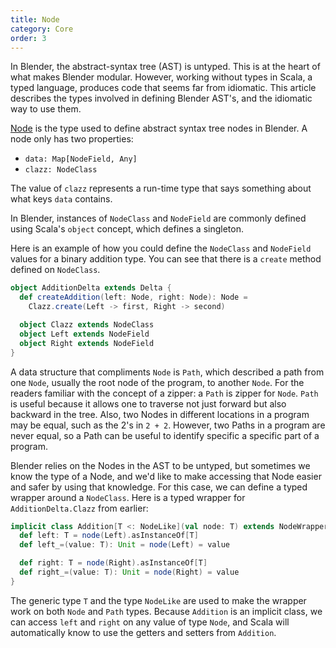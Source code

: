```yaml
---
title: Node
category: Core
order: 3
---
```


In Blender, the abstract-syntax tree (AST) is untyped. This is at the heart of what makes Blender modular. However, working without types in Scala, a typed language, produces code that seems far from idiomatic. This article describes the types involved in defining Blender AST's, and the idiomatic way to use them.

[Node](https://github.com/keyboardDrummer/Blender/blob/master/src/main/scala/core/deltas/node/Node.scala) is the type used to define abstract syntax tree nodes in Blender. A node only has two properties:
 - `data: Map[NodeField, Any]`
 - `clazz: NodeClass`

The value of `clazz` represents a run-time type that says something about what keys `data` contains.

In Blender, instances of `NodeClass` and `NodeField` are commonly defined using Scala's `object` concept, which defines a singleton.

Here is an example of how you could define the `NodeClass` and `NodeField` values for a binary addition type. You can see that there is a `create` method defined on `NodeClass`.

```scala
object AdditionDelta extends Delta {
  def createAddition(left: Node, right: Node): Node =
    Clazz.create(Left -> first, Right -> second)

  object Clazz extends NodeClass
  object Left extends NodeField
  object Right extends NodeField
}
```

A data structure that compliments `Node` is `Path`, which described a path from one `Node`, usually the root node of the program, to another `Node`. For the readers familiar with the concept of a zipper: a `Path` is zipper for `Node`. `Path` is useful because it allows one to traverse not just forward but also backward in the tree. Also, two Nodes in different locations in a program may be equal, such as the 2's in `2 + 2`. However, two Paths in a program are never equal, so a Path can be useful to identify specific a specific part of a program.

Blender relies on the Nodes in the AST to be untyped, but sometimes we know the type of a Node, and we'd like to make accessing that Node easier and safer by using that knowledge. For this case, we can define a typed wrapper around a `NodeClass`. Here is a typed wrapper for `AdditionDelta.Clazz` from earlier:

```scala
implicit class Addition[T <: NodeLike](val node: T) extends NodeWrapper[T] {
  def left: T = node(Left).asInstanceOf[T]
  def left_=(value: T): Unit = node(Left) = value

  def right: T = node(Right).asInstanceOf[T]
  def right_=(value: T): Unit = node(Right) = value
}
```

The generic type `T` and the type `NodeLike` are used to make the wrapper work on both `Node` and `Path` types. Because `Addition` is an implicit class, we can access `left` and `right` on any value of type `Node`, and Scala will automatically know to use the getters and setters from `Addition`.